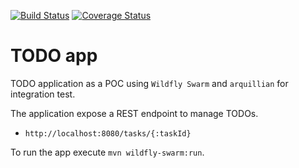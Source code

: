 [![Build Status](https://travis-ci.org/antmendoza/todoapp-wildfly-swarm.svg?branch=master)](https://travis-ci.org/antmendoza/todoapp-wildfly-swarm)
[![Coverage Status](https://coveralls.io/repos/github/antmendoza/wildfly-swarm-examples/badge.svg?branch=master)](https://coveralls.io/github/antmendoza/wildfly-swarm-examples?branch=master)

TODO app
====

TODO application as a POC using `Wildfly Swarm` and `arquillian` for integration test. 

The application expose a REST endpoint to manage TODOs.

- `http://localhost:8080/tasks/{:taskId}`

To run the app execute `mvn wildfly-swarm:run`.
